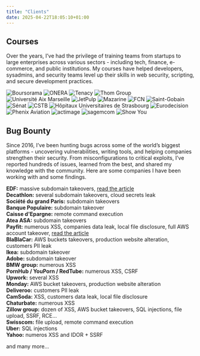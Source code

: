 ```yaml
---
title: "Clients"
date: 2025-04-22T18:05:10+01:00
---
```

## Courses

Over the years, I’ve had the privilege of training teams from startups to large enterprises across various sectors - including tech, finance, e-commerce, and public institutions. My courses have helped developers, sysadmins, and security teams level up their skills in web security, scripting, and secure development practices.
<!--more-->

![Boursorama](/assets/img/clients/boursorama.png)
![ONERA](/assets/img/clients/onera.png)
![Tenacy](/assets/img/clients/tenacy.png)
![Thom Group](/assets/img/clients/thom-group.png)
![Université Aix Marseille](/assets/img/clients/univ-amu.png)
![JetPulp](/assets/img/clients/jetpulp.png)
![Mazarine](/assets/img/clients/mazarine.png)
![FCN](/assets/img/clients/fcn.png)
![Saint-Gobain](/assets/img/clients/saint-gobain.png)
![Sénat](/assets/img/clients/senat.png)
![CSTB](/assets/img/clients/cstb.png)
![Hôpitaux Universitaires de Strasbourg](/assets/img/clients/hus.png)
![Eurodecision](/assets/img/clients/eurodecision.png)
![Phenix Aviation](/assets/img/clients/phenix-aviation.png)
![actimage](/assets/img/clients/actimage.png)
![sagemcom](/assets/img/clients/sagemcom.png)
![Show You](/assets/img/clients/show-you.png)


## Bug Bounty

Since 2016, I’ve been hunting bugs across some of the world’s biggest platforms - uncovering vulnerabilities, writing tools, and helping companies strengthen their security. From misconfigurations to critical exploits, I’ve reported hundreds of issues, learned from the best, and shared my knowledge with the community.
Here are some companies I have been working with and some findings.

__EDF:__ massive subdomain takeovers</span>, [read the article](/posts/one-takeover-to-rule-them-all/)  
__Decathlon:__ several subdomain takeovers, cloud secrets leak  
__Société du grand Paris:__ subdomain takeovers  
__Banque Populaire:__ subdomain takeover  
__Caisse d'Epargne:__ remote command execution  
__Atea ASA:__ subdomain takeovers  
__Payfit:__ numerous XSS, companies data leak, local file disclosure, full AWS account takeover, [read the article](/posts/aws-takeover-through-ssrf-in-javascript/)  
__BlaBlaCar:__ AWS buckets takeovers, production website alteration, customers PII leak  
__Ikea:__ subdomain takeover  
__Adobe:__ subdomain takeover  
__BMW group:__ numerous XSS  
__PornHub / YouPorn / RedTube:__ numerous XSS, CSRF  
__Upwork:__ several XSS  
__Monday:__ AWS bucket takeovers, production website alteration  
__Deliveroo:__ customers PII leak  
__CamSoda:__ XSS, customers data leak, local file disclosure  
__Chaturbate:__ numerous XSS  
__Zillow group:__ dozen of XSS, AWS bucket takeovers, SQL injections, file upload, SSRF, RCE...  
__Swisscom:__ file upload, remote command execution  
__Uber:__ SQL injections  
__Yahoo:__ numeros XSS and IDOR + SSRF  

and many more...


<style>
article img {
    height: 50px;
    margin-bottom: 5px;
    margin-right: 20px;
}
</style>
